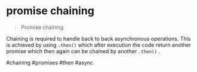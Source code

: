 # promise chaining
> Promise chaining

Chaining is required to handle back to back asynchronous operations. This is achieved by using `.then()` which after execution the code return another promise which then again can be chained by another `.then()` .

#chaining #promises #then #async